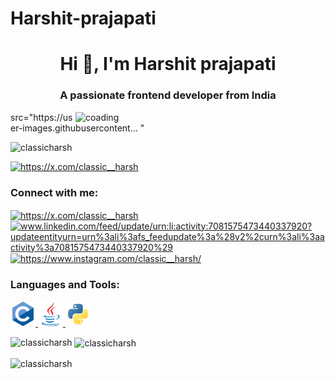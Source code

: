 # Harshit-prajapati
<h1 align="center">Hi 👋, I'm Harshit prajapati</h1>
<h3 align="center">A passionate frontend developer from India</h3>
<img align="right"alt="coading"width="400"> src="https://user-images.githubusercontent...
"
<p align="left"> <img src="https://komarev.com/ghpvc/?username=classicharsh&label=Profile%20views&color=0e75b6&style=flat" alt="classicharsh" /> </p>

<p align="left"> <a href="https://twitter.com/https://x.com/classic__harsh" target="blank"><img src="https://img.shields.io/twitter/follow/https://x.com/classic__harsh?logo=twitter&style=for-the-badge" alt="https://x.com/classic__harsh" /></a> </p>

<h3 align="left">Connect with me:</h3>
<p align="left">
<a href="https://twitter.com/https://x.com/classic__harsh" target="blank"><img align="center" src="https://raw.githubusercontent.com/rahuldkjain/github-profile-readme-generator/master/src/images/icons/Social/twitter.svg" alt="https://x.com/classic__harsh" height="30" width="40" /></a>
<a href="https://linkedin.com/in/www.linkedin.com/feed/update/urn:li:activity:7081575473440337920?updateentityurn=urn%3ali%3afs_feedupdate%3a%28v2%2curn%3ali%3aactivity%3a7081575473440337920%29" target="blank"><img align="center" src="https://raw.githubusercontent.com/rahuldkjain/github-profile-readme-generator/master/src/images/icons/Social/linked-in-alt.svg" alt="www.linkedin.com/feed/update/urn:li:activity:7081575473440337920?updateentityurn=urn%3ali%3afs_feedupdate%3a%28v2%2curn%3ali%3aactivity%3a7081575473440337920%29" height="30" width="40" /></a>
<a href="https://instagram.com/https://www.instagram.com/classic__harsh/" target="blank"><img align="center" src="https://raw.githubusercontent.com/rahuldkjain/github-profile-readme-generator/master/src/images/icons/Social/instagram.svg" alt="https://www.instagram.com/classic__harsh/" height="30" width="40" /></a>
</p>

<h3 align="left">Languages and Tools:</h3>
<p align="left"> <a href="https://www.cprogramming.com/" target="_blank" rel="noreferrer"> <img src="https://raw.githubusercontent.com/devicons/devicon/master/icons/c/c-original.svg" alt="c" width="40" height="40"/> </a> <a href="https://www.java.com" target="_blank" rel="noreferrer"> <img src="https://raw.githubusercontent.com/devicons/devicon/master/icons/java/java-original.svg" alt="java" width="40" height="40"/> </a> <a href="https://www.python.org" target="_blank" rel="noreferrer"> <img src="https://raw.githubusercontent.com/devicons/devicon/master/icons/python/python-original.svg" alt="python" width="40" height="40"/> </a> </p>

<p><img align="left" src="https://github-readme-stats.vercel.app/api/top-langs?username=classicharsh&show_icons=true&locale=en&layout=compact" alt="classicharsh" /></p>

<p>&nbsp;<img align="center" src="https://github-readme-stats.vercel.app/api?username=classicharsh&show_icons=true&locale=en" alt="classicharsh" /></p>

<p><img align="center" src="https://github-readme-streak-stats.herokuapp.com/?user=classicharsh&" alt="classicharsh" /></p>
